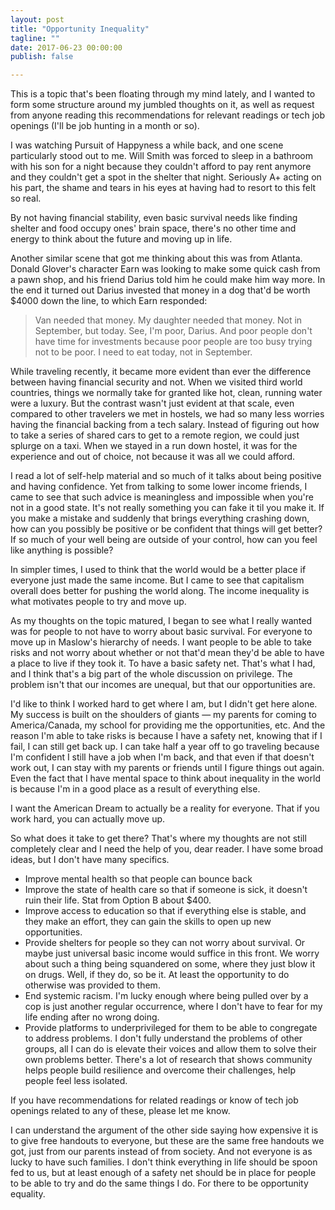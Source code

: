```yaml
---
layout: post
title: "Opportunity Inequality"
tagline: ""
date: 2017-06-23 00:00:00
publish: false

---
```


This is a topic that's been floating through my mind lately, and I wanted to 
form some structure around my jumbled thoughts on it, as well as request from 
anyone reading this recommendations for relevant readings or tech job openings 
(I'll be job hunting in a month or so).

I was watching Pursuit of Happyness a while back, and one scene particularly 
stood out to me. Will Smith was forced to sleep in a bathroom with his son for a 
night because they couldn't afford to pay rent anymore and they couldn't get a 
spot in the shelter that night. Seriously A+ acting on his part, the shame and 
tears in his eyes at having had to resort to this felt so real.

By not having financial stability, even basic survival needs like finding 
shelter and food occupy ones' brain space, there's no other time and energy to 
think about the future and moving up in life.

Another similar scene that got me thinking about this was from Atlanta. Donald 
Glover's character Earn was looking to make some quick cash from a pawn shop, 
and his friend Darius told him he could make him way more. In the end it turned 
out Darius invested that money in a dog that'd be worth $4000 down the line, to 
which Earn responded:

> Van needed that money. My daughter needed that money. Not in September, but 
> today. See, I'm poor, Darius. And poor people don't have time for investments 
> because poor people are too busy trying not to be poor. I need to eat today, 
> not in September.

While traveling recently, it became more evident than ever the difference 
between having financial security and not. When we visited third world 
countries, things we normally take for granted like hot, clean, running water 
were a luxury. But the contrast wasn't just evident at that scale, even compared 
to other travelers we met in hostels, we had so many less worries having the 
financial backing from a tech salary. Instead of figuring out how to take a 
series of shared cars to get to a remote region, we could just splurge on a 
taxi. When we stayed in a run down hostel, it was for the experience and out of 
choice, not because it was all we could afford.

I read a lot of self-help material and so much of it talks about being positive 
and having confidence.
Yet from talking to some lower income friends, I came to see that such advice is 
meaningless and impossible when you're not in a good state. It's not really 
something you can fake it til you make it. If you make a mistake and suddenly 
that brings everything crashing down, how can you possibly be positive or be 
confident that things will get better? If so much of your well being are outside 
of your control, how can you feel like anything is possible?

In simpler times, I used to think that the world would be a better place if 
everyone just made the same income.
But I came to see that capitalism overall does better for pushing the world 
along. The income inequality is what motivates people to try and move up.

As my thoughts on the topic matured, I began to see what I really wanted was for 
people to not have to worry about basic survival. For everyone to move up in 
Maslow's hierarchy of needs. I want people to be able to take risks and not 
worry about whether or not that'd mean they'd be able to have a place to live if 
they took it. To have a basic safety net. That's what I had, and I think that's 
a big part of the whole discussion on privilege. The problem isn't that our 
incomes are unequal, but that our opportunities are.

I'd like to think I worked hard to get where I am, but I didn't get here alone. 
My success is built on the shoulders of giants &mdash; my parents for coming to 
America/Canada, my school for providing me the opportunities, etc. And the 
reason I'm able to take risks is because I have a safety net, knowing that if I 
fail, I can still get back up. I can take half a year off to go traveling 
because I'm confident I still have a job when I'm back, and that even if that 
doesn't work out, I can stay with my parents or friends until I figure things 
out again. Even the fact that I have mental space to think about inequality in 
the world is because I'm in a good place as a result of everything else.

I want the American Dream to actually be a reality for everyone. That if you 
work hard, you can actually move up.

So what does it take to get there? That's where my thoughts are not still 
completely clear and I need the help of you, dear reader. I have some broad 
ideas, but I don't have many specifics.

- Improve mental health so that people can bounce back
- Improve the state of health care so that if someone is sick, it doesn't ruin 
  their life. Stat from Option B about $400.
- Improve access to education so that if everything else is stable, and they 
  make an effort, they can gain the skills to open up new opportunities.
- Provide shelters for people so they can not worry about survival. Or maybe 
  just universal basic income would suffice in this front. We worry about such a 
  thing being squandered on some, where they just blow it on drugs. Well, if 
  they do, so be it. At least the opportunity to do otherwise was provided to 
  them.
- End systemic racism. I'm lucky enough where being pulled over by a cop is just 
  another regular occurrence, where I don't have to fear for my life ending 
  after no wrong doing.
- Provide platforms to underprivileged for them to be able to congregate to 
  address problems. I don't fully understand the problems of other groups, all I 
  can do is elevate their voices and allow them to solve their own problems 
  better. There's a lot of research that shows community helps people build 
  resilience and overcome their challenges, help people feel less isolated.

If you have recommendations for related readings or know of tech job openings 
related to any of these, please let me know.

I can understand the argument of the other side saying how expensive it is to 
give free handouts to everyone, but these are the same free handouts we got, 
just from our parents instead of from society. And not everyone is as lucky to 
have such families. I don't think everything in life should be spoon fed to us, 
but at least enough of a safety net should be in place for people to be able to 
try and do the same things I do. For there to be opportunity equality.
